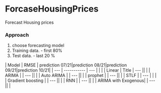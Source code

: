 # ForcaseHousingPrices
Forecast  Housing prices



###  Approach

1.  choose forecasting model
2.  Training data.  - first 80%
3.  Test data. -  last 20 %


| Model | RMSE | prediction 07/21|prediction 08/21|prediction 09/21|prediction 10/21|
| --- | ----------- | --- | | |
| Linear | Title | --- || |
| ARIMA |  | --- || |
| Auto ARIMA |  | --- || |
| prophet |  | --- || |
| STLF |  | --- | | |
| Gradient boosting |  | --- || |
| RNN |  | --- || |
| ARIMA  with Exogenous|  | --- || |
